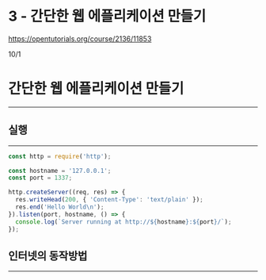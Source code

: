 # 3 - 간단한 웹 에플리케이션 만들기

<https://opentutorials.org/course/2136/11853>

10/1

# 간단한 웹 에플리케이션 만들기

--------------------------------------------------------------------------------

## 실행

--------------------------------------------------------------------------------

```javascript
const http = require('http');

const hostname = '127.0.0.1';
const port = 1337;

http.createServer((req, res) => {
  res.writeHead(200, { 'Content-Type': 'text/plain' });
  res.end('Hello World\n');
}).listen(port, hostname, () => {
  console.log(`Server running at http://${hostname}:${port}/`);
});
```

## 인터넷의 동작방법

----
